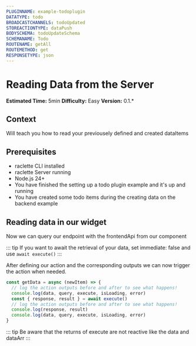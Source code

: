 ```yaml
---
PLUGINNAME: example-todoplugin
DATATYPE: todo
BROADCASTCHANNELS: todoUpdated
STOREACTIONTYPE: dataPush
BODYSCHEMA: todoUpdateSchema
SCHEMANAME: Todo
ROUTENAME: getAll
ROUTEMETHOD: get
RESPONSETYPE: json
---
```


# Reading Data from the Server

**Estimated Time:** 5min
**Difficulty:** Easy
**Version:** 0.1.\*

## Context

Will teach you how to read your previousely defined and created dataItems

## Prerequisites

- raclette CLI installed
- raclette Server running
- Node.js 24+
- You have finished the setting up a todo plugin example and it's up and running
- You have created some todo items during the creating data on the backend example

## Reading data in our widget

Now we can query our endpoint with the frontendApi from our component

<!--@include: ../cooking-steps/frontend/api/data.md -->

::: tip
If you want to await the retrieval of your data, set immediate: false and use `await execute()`
:::

After defining our action and the corresponding outputs we can now trigger the action when needed.

```typescript
const getData = async (newItem) => {
  // log the action outputs before and after to see what happens!
  console.log(data, query, execute, isLoading, error)
  const { response, result } = await execute()
  // log the action outputs before and after to see what happens!
  console.log(response, result)
  console.log(data, query, execute, isLoading, error)
}
```

::: tip
Be aware that the returns of execute are not reactive like the data and dataArr
:::
